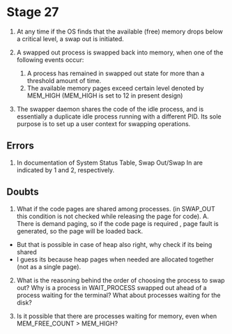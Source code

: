 # Stage 27

1. At any time if the OS finds that the available (free) memory drops below a critical level, a swap out is initiated. 
2. A swapped out process is swapped back into memory, when one of the following events occur:

      1) A process has remained in swapped out state for more than a threshold amount of time.
      2) The available memory pages exceed certain level denoted by MEM_HIGH (MEM_HIGH is set to 12 in present design)
3. The swapper daemon shares the code of the idle process, and is essentially a duplicate idle process running with a different PID. Its sole purpose is to set up a user context for swapping operations. 


## Errors
1. In documentation of System Status Table, Swap Out/Swap In are indicated by 1 and 2, respectively.


## Doubts
1. What if the code pages are shared among processes. (in SWAP_OUT this condition is not checked while releasing the page for code).
A. There is demand paging, so if the code page is required , page fault is generated, so the page will be loaded back. 
-  But that is possible in case of heap also right, why check if its being shared
- I guess its because heap pages when needed are allocated together (not as a single page).

2. What is the reasoning behind the order of choosing the process to swap out? Why is a process in WAIT_PROCESS swapped out ahead of a process waiting for the terminal? What about processes waiting for the disk?

3. Is it possible that there are processes waiting for memory, even when MEM_FREE_COUNT > MEM_HIGH?
